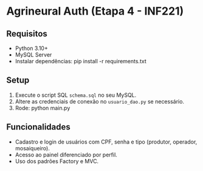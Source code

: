 # Agrineural Auth (Etapa 4 - INF221)

## Requisitos
- Python 3.10+
- MySQL Server
- Instalar dependências:
  pip install -r requirements.txt

## Setup
1. Execute o script SQL `schema.sql` no seu MySQL.
2. Altere as credenciais de conexão no `usuario_dao.py` se necessário.
3. Rode:
   python main.py

## Funcionalidades
- Cadastro e login de usuários com CPF, senha e tipo (produtor, operador, mosaiqueiro).
- Acesso ao painel diferenciado por perfil.
- Uso dos padrões Factory e MVC.

